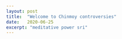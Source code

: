 ```yaml
---
layout: post
title:  "Welcome to Chinmoy controversies"
date:   2020-06-25
excerpt: "meditative power sri"
---
```

